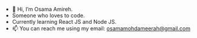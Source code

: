 - 👋 Hi, I’m Osama Amireh.
- Someone who loves to code.
- Currently learning React JS and Node JS.
- 📫 You can reach me using my email: osamamohdameerah@gmail.com
